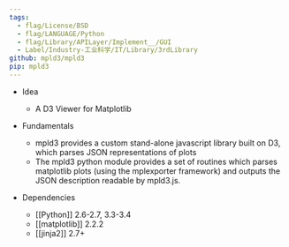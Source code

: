 ```yaml
---
tags:
  - flag/License/BSD
  - flag/LANGUAGE/Python
  - flag/Library/APILayer/Implement__/GUI
  - Label/Industry-工业科学/IT/Library/3rdLibrary
github: mpld3/mpld3
pip: mpld3
---
```


- Idea
    - A D3 Viewer for Matplotlib

- Fundamentals
    - mpld3 provides a custom stand-alone javascript library built on D3, which parses JSON representations of plots
    - The mpld3 python module provides a set of routines which parses matplotlib plots (using the mplexporter framework) and outputs the JSON description readable by mpld3.js.

- Dependencies
    - [[Python]] 2.6-2.7, 3.3-3.4
    - [[matplotlib]] 2.2.2
    - [[jinja2]] 2.7+
